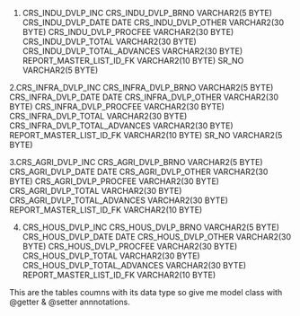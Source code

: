1. CRS_INDU_DVLP_INC
CRS_INDU_DVLP_BRNO	VARCHAR2(5 BYTE)
CRS_INDU_DVLP_DATE	DATE
CRS_INDU_DVLP_OTHER	VARCHAR2(30 BYTE)
CRS_INDU_DVLP_PROCFEE	VARCHAR2(30 BYTE)
CRS_INDU_DVLP_TOTAL	VARCHAR2(30 BYTE)
CRS_INDU_DVLP_TOTAL_ADVANCES	VARCHAR2(30 BYTE)
REPORT_MASTER_LIST_ID_FK	VARCHAR2(10 BYTE)
SR_NO	VARCHAR2(5 BYTE)

2.CRS_INFRA_DVLP_INC
CRS_INFRA_DVLP_BRNO	VARCHAR2(5 BYTE)
CRS_INFRA_DVLP_DATE	DATE
CRS_INFRA_DVLP_OTHER	VARCHAR2(30 BYTE)
CRS_INFRA_DVLP_PROCFEE	VARCHAR2(30 BYTE)
CRS_INFRA_DVLP_TOTAL	VARCHAR2(30 BYTE)
CRS_INFRA_DVLP_TOTAL_ADVANCES	VARCHAR2(30 BYTE)
REPORT_MASTER_LIST_ID_FK	VARCHAR2(10 BYTE)
SR_NO	VARCHAR2(5 BYTE)

3.CRS_AGRI_DVLP_INC
CRS_AGRI_DVLP_BRNO	VARCHAR2(5 BYTE)
CRS_AGRI_DVLP_DATE	DATE
CRS_AGRI_DVLP_OTHER	VARCHAR2(30 BYTE)
CRS_AGRI_DVLP_PROCFEE	VARCHAR2(30 BYTE)
CRS_AGRI_DVLP_TOTAL	VARCHAR2(30 BYTE)
CRS_AGRI_DVLP_TOTAL_ADVANCES	VARCHAR2(30 BYTE)
REPORT_MASTER_LIST_ID_FK	VARCHAR2(10 BYTE)

4. CRS_HOUS_DVLP_INC
CRS_HOUS_DVLP_BRNO	VARCHAR2(5 BYTE)
CRS_HOUS_DVLP_DATE	DATE
CRS_HOUS_DVLP_OTHER	VARCHAR2(30 BYTE)
CRS_HOUS_DVLP_PROCFEE	VARCHAR2(30 BYTE)
CRS_HOUS_DVLP_TOTAL	VARCHAR2(30 BYTE)
CRS_HOUS_DVLP_TOTAL_ADVANCES	VARCHAR2(30 BYTE)
REPORT_MASTER_LIST_ID_FK	VARCHAR2(10 BYTE)


This are the tables coumns with its data type so give me model class with @getter & @setter annnotations.
